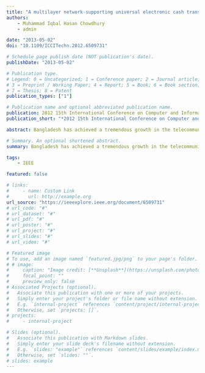 ```yaml
---
title: "A multilayer network-supporting universal electronic cash transaction framework"
authors:
    - Muhammad Iqbal Hasan Chowdhury
    - admin

date: "2013-05-02"
doi: "10.1109/ICCITechn.2012.6509731"

# Schedule page publish date (NOT publication's date).
publishDate: "2013-05-02"

# Publication type.
# Legend: 0 = Uncategorized; 1 = Conference paper; 2 = Journal article;
# 3 = Preprint / Working Paper; 4 = Report; 5 = Book; 6 = Book section;
# 7 = Thesis; 8 = Patent
publication_types: ["1"]

# Publication name and optional abbreviated publication name.
publication: 2012 15th International Conference on Computer and Information Technology (ICCIT)
publication_short: "*2012 15th International Conference on Computer and Information Technology (ICCIT)"

abstract: Bangladesh has achieved a tremendous growth in the telecommunication sector recently in spite of various deficiencies regarding socio-economic infrastructure. Following a number of years of huge development in this sector, each and every parts of Bangladesh is now under cellular coverage and the teledensity is expected to reach at maximum satisfactory level soon. This success motivates us towards a more reliable & transparent economic infrastructure through the use of cellular services and intelligent software systems. This paper proposes multilayer network-supported framework which completely eliminates the need and use of paper notes for all kinds of economic transactions. However, the proposed framework is not a threat at all to the present financial institutions and their fundamental mechanisms. Rather, it would be more transparent and free of corruptions as reliable and efficient monitoring of transactions will be possible by respective authorities. This proposed framework will handle all kinds of transactions by electronic means e.g. Push Pull services offering Short Message Service(SMS), road-side booths containing a web interface. Under this distributed system, each and every entity of the entire economic infrastructure will makes it flexible, robust, secure and lawful. The satisfactory experimental results on a small case scenario supports its potential possibilities in real-world implementation.

# Summary. An optional shortened abstract.
summary: Bangladesh has achieved a tremendous growth in the telecommunication sector recently in spite of various deficiencies regarding socio-economic infrastructure. Following a number of years of huge development in this sector, each and every parts of Bangladesh is now under cellular coverage and the teledensity is expected to reach at maximum satisfactory level soon. This success motivates us towards a more reliable & transparent economic infrastructure through the use of cellular services and intelligent software systems. This paper proposes multilayer network-supported framework which completely eliminates the need and use of paper notes for all kinds of economic transactions. However, the proposed framework is not a threat at all to the present financial institutions and their fundamental mechanisms. Rather, it would be more transparent and free of corruptions as reliable and efficient monitoring of transactions will be possible by respective authorities. This proposed framework will handle all kinds of transactions by electronic means e.g. Push Pull services offering Short Message Service(SMS), road-side booths containing a web interface. Under this distributed system, each and every entity of the entire economic infrastructure will makes it flexible, robust, secure and lawful. The satisfactory experimental results on a small case scenario supports its potential possibilities in real-world implementation.

tags:
    - IEEE

featured: false

# links:
#     - name: Custom Link
#       url: http://example.org
url_source: "https://ieeexplore.ieee.org/document/6509731"
# url_code: "#"
# url_dataset: "#"
# url_pdf: "#"
# url_poster: "#"
# url_project: "#"
# url_slides: "#"
# url_video: "#"

# Featured image
# To use, add an image named `featured.jpg/png` to your page's folder.
# # image:
#     caption: "Image credit: [**Unsplash**](https://unsplash.com/photos/pLCdAaMFLTE)"
#     focal_point: ""
#     preview_only: false
# Associated Projects (optional).
#   Associate this publication with one or more of your projects.
#   Simply enter your project's folder or file name without extension.
#   E.g. `internal-project` references `content/project/internal-project/index.md`.
#   Otherwise, set `projects: []`.
# projects:
#     - internal-project

# Slides (optional).
#   Associate this publication with Markdown slides.
#   Simply enter your slide deck's filename without extension.
#   E.g. `slides: "example"` references `content/slides/example/index.md`.
#   Otherwise, set `slides: ""`.
# slides: example
---
```


<!-- {{% callout note %}}
Click the _Cite_ button above to demo the feature to enable visitors to import publication metadata into their reference management software.
{{% /callout %}}

{{% callout note %}}
Create your slides in Markdown - click the _Slides_ button to check out the example.
{{% /callout %}}

Supplementary notes can be added here, including [code, math, and images](https://wowchemy.com/docs/writing-markdown-latex/). -->
